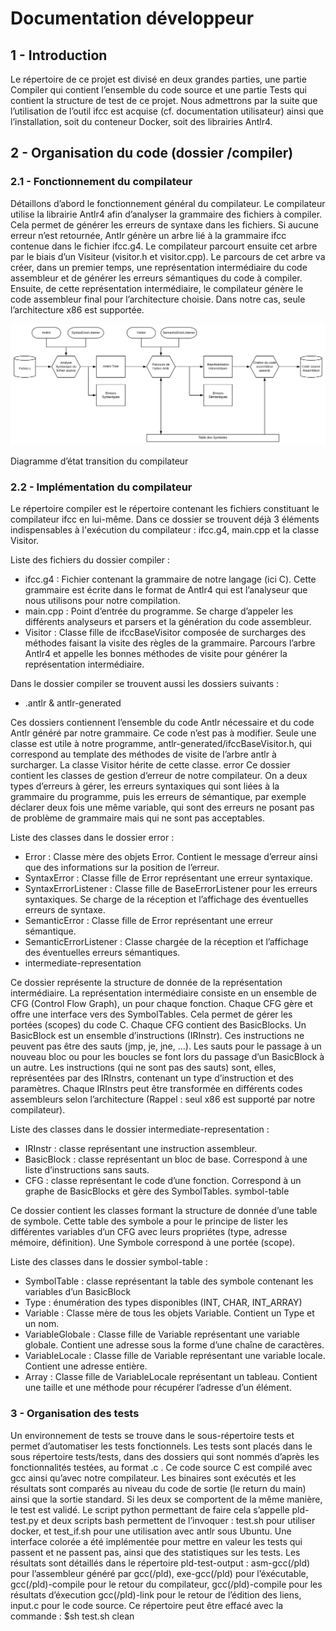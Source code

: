 # Documentation développeur

## 1 - Introduction
Le répertoire de ce projet est divisé en deux grandes parties, une partie Compiler qui contient l’ensemble du code source et une partie Tests qui contient la structure de test de ce projet. Nous admettrons par la suite que l’utilisation de l’outil ifcc est acquise (cf. documentation utilisateur) ainsi que l’installation, soit du conteneur Docker, soit des librairies Antlr4.

## 2 - Organisation du code (dossier /compiler)
### 2.1 - Fonctionnement du compilateur
Détaillons d’abord le fonctionnement général du compilateur.
Le compilateur utilise la librairie Antlr4 afin d’analyser la grammaire des fichiers à compiler. Cela permet de générer les erreurs de syntaxe dans les fichiers. Si aucune erreur n’est retournée, Antlr génère un arbre lié à la grammaire ifcc contenue dans le fichier ifcc.g4.
Le compilateur parcourt ensuite cet arbre par le biais d’un Visiteur (visitor.h et visitor.cpp). Le parcours de cet arbre va créer, dans un premier temps, une représentation intermédiaire du code assembleur et de générer les erreurs sémantiques du code à compiler.
Ensuite, de cette représentation intermédiaire, le compilateur génère le code assembleur final pour l’architecture choisie. Dans notre cas, seule l’architecture x86 est supportée.

<img src="./img/flowchart comp.svg"/>

Diagramme d’état transition du compilateur

### 2.2 - Implémentation du compilateur
Le répertoire compiler est le répertoire contenant les fichiers constituant le compilateur ifcc en lui-même. Dans ce dossier se trouvent déjà 3 éléments indispensables à l'exécution du compilateur : ifcc.g4, main.cpp et la classe Visitor.

Liste des fichiers du dossier compiler :
*   ifcc.g4 : Fichier contenant la grammaire de notre langage (ici C). Cette grammaire est écrite dans le format de Antlr4 qui est l’analyseur que nous utilisons pour notre compilation.
*   main.cpp : Point d’entrée du programme. Se charge d’appeler les différents analyseurs et parsers et la génération du code assembleur.
*   Visitor : Classe fille de ifccBaseVisitor composée de surcharges des méthodes faisant la visite des règles de la grammaire. Parcours l’arbre Antlr4 et appelle les bonnes méthodes de visite pour générer la représentation intermédiaire.

Dans le dossier compiler se trouvent aussi les dossiers suivants :
*   .antlr & antlr-generated

Ces dossiers contiennent l’ensemble du code Antlr nécessaire et du code Antlr généré par notre grammaire. Ce code n’est pas à modifier. Seule une classe est utile à notre programme, antlr-generated/ifccBaseVisitor.h, qui correspond au template des méthodes de visite de l’arbre antlr à surcharger. La classe Visitor hérite de cette classe.
error
Ce dossier contient les classes de gestion d’erreur de notre compilateur. On a deux types d’erreurs à gérer, les erreurs syntaxiques qui sont liées à la grammaire du programme, puis les erreurs de sémantique, par exemple déclarer deux fois une même variable, qui sont des erreurs ne posant pas de problème de grammaire mais qui ne sont pas acceptables.

Liste des classes dans le dossier error :
*   Error : Classe mère des objets Error. Contient le message d’erreur ainsi que des informations sur la position de l’erreur.
*   SyntaxError : Classe fille de Error représentant une erreur syntaxique.
*   SyntaxErrorListener : Classe fille de BaseErrorListener pour les erreurs syntaxiques. Se charge de la réception et l’affichage des éventuelles erreurs de syntaxe.
*   SemanticError : Classe fille de Error représentant une erreur sémantique.
*   SemanticErrorListener : Classe chargée de la réception et l’affichage des éventuelles erreurs sémantiques.
*   intermediate-representation

Ce dossier représente la structure de donnée de la représentation intermédiaire. La représentation intermédiaire consiste en un ensemble de CFG (Control Flow Graph), un pour chaque fonction. Chaque CFG gère et offre une interface vers des SymbolTables. Cela permet de gérer les portées (scopes) du code C. Chaque CFG contient des BasicBlocks. Un BasicBlock est un ensemble d’instructions (IRInstr). Ces instructions ne peuvent pas être des sauts (jmp, je, jne, …). Les sauts pour le passage à un nouveau bloc ou pour les boucles se font lors du passage d’un BasicBlock à un autre. Les instructions (qui ne sont pas des sauts) sont, elles, représentées par des IRInstrs, contenant un type d’instruction et des paramètres. Chaque IRInstrs peut être transformée en différents codes assembleurs selon l’architecture (Rappel : seul x86 est supporté par notre compilateur).

Liste des classes dans le dossier intermediate-representation :
*   IRInstr : classe représentant une instruction assembleur.
*   BasicBlock : classe représentant un bloc de base. Correspond à une liste d’instructions sans sauts.
*   CFG : classe représentant le code d’une fonction. Correspond à un graphe de BasicBlocks et gère des SymbolTables.
symbol-table

Ce dossier contient les classes formant la structure de donnée d’une table de symbole. Cette table des symbole a pour le principe de lister les différentes variables d’un CFG avec leurs propriétes (type, adresse mémoire, définition). Une Symbole correspond à une portée (scope).

Liste des classes dans le dossier symbol-table :
*   SymbolTable : classe représentant la table des symbole contenant les variables d’un BasicBlock
*   Type : énumération des types disponibles (INT, CHAR, INT_ARRAY)
*   Variable : Classe mère de tous les objets Variable. Contient un Type et un nom.
*   VariableGlobale : Classe fille de Variable représentant une variable globale. Contient une adresse sous la forme d’une chaîne de caractères.
*   VariableLocale : Classe fille de Variable représentant une variable locale. Contient une adresse entière.
*   Array : Classe fille de VariableLocale représentant un tableau. Contient une taille et une méthode pour récupérer l’adresse d’un élément.

### 3 - Organisation des tests
Un environnement de tests se trouve dans le sous-répertoire tests et permet d’automatiser les tests fonctionnels.
Les tests sont placés dans le sous répertoire tests/tests, dans des dossiers qui sont nommés d’après les fonctionnalités testées, au format .c . Ce code source C est compilé avec gcc ainsi qu’avec notre compilateur. Les binaires sont exécutés et les résultats sont comparés au niveau du code de sortie (le return du main) ainsi que la sortie standard. Si les deux se comportent de la même manière, le test est validé.
Le script python permettant de faire cela s’appelle pld-test.py et deux scripts bash permettent de l’invoquer : test.sh pour utiliser docker, et test_if.sh pour une utilisation avec antlr sous Ubuntu. Une interface colorée a été implémentée pour mettre en valeur les tests qui passent et ne passent pas, ainsi que des statistiques sur les tests.
Les résultats sont détaillés dans le répertoire pld-test-output : asm-gcc(/pld) pour l’assembleur généré par gcc(/pld), exe-gcc(/pld) pour l’éxécutable, gcc(/pld)-compile pour le retour du compilateur, gcc(/pld)-compile pour les résultats d’éxecution gcc(/pld)-link pour le retour de l’édition des liens, input.c pour le code source.
Ce répertoire peut être effacé avec la commande : $sh test.sh clean
